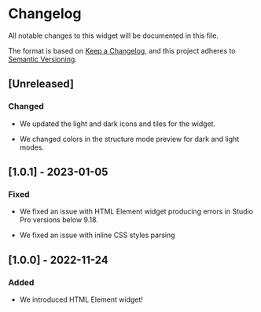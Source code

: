 # Changelog

All notable changes to this widget will be documented in this file.

The format is based on [Keep a Changelog](https://keepachangelog.com/en/1.0.0/), and this project adheres to [Semantic Versioning](https://semver.org/spec/v2.0.0.html).

## [Unreleased]

### Changed

-   We updated the light and dark icons and tiles for the widget.

-   We changed colors in the structure mode preview for dark and light modes.

## [1.0.1] - 2023-01-05

### Fixed

-   We fixed an issue with HTML Element widget producing errors in Studio Pro versions below 9.18.

-   We fixed an issue with inline CSS styles parsing

## [1.0.0] - 2022-11-24

### Added

-   We introduced HTML Element widget!
